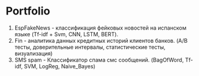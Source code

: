 # Portfolio 
1) EspFakeNews - классификация фейковых новостей на испанском  языке (Tf-idf + Svm, CNN, LSTM, BERT).
2) Fin - аналитика данных кредитных историй клиентов банков. (A/B тесты, доверительные интервалы, статистические тесты, визуализация) 
3) SMS spam - Классификатор спама смс сообщений. (BagOfWord, Tf-idf, SVM, LogReg, Naive_Bayes)
